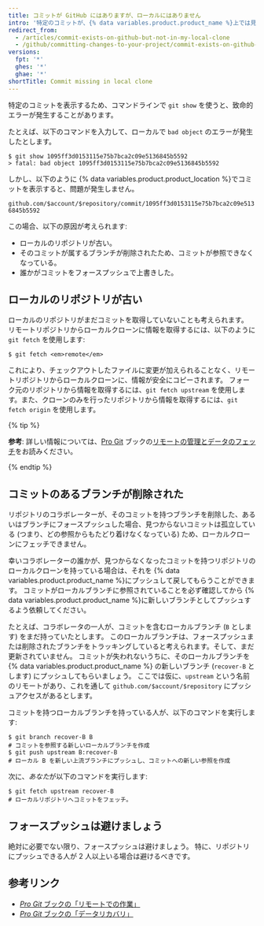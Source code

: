 ```yaml
---
title: コミットが GitHub にはありますが、ローカルにはありません
intro: '特定のコミットが、{% data variables.product.product_name %}上では見えるにもかかわらず、リポジトリのローカルクローンの中には存在しない、という場合があります。'
redirect_from:
  - /articles/commit-exists-on-github-but-not-in-my-local-clone
  - /github/committing-changes-to-your-project/commit-exists-on-github-but-not-in-my-local-clone
versions:
  fpt: '*'
  ghes: '*'
  ghae: '*'
shortTitle: Commit missing in local clone
---
```


特定のコミットを表示するため、コマンドラインで `git show` を使うと、致命的エラーが発生することがあります。

たとえば、以下のコマンドを入力して、ローカルで `bad object` のエラーが発生したとします。

```shell
$ git show 1095ff3d0153115e75b7bca2c09e5136845b5592
> fatal: bad object 1095ff3d0153115e75b7bca2c09e5136845b5592
```

しかし、以下のように {% data variables.product.product_location %}でコミットを表示すると、問題が発生しません。

`github.com/$account/$repository/commit/1095ff3d0153115e75b7bca2c09e5136845b5592`

この場合、以下の原因が考えられます:

* ローカルのリポジトリが古い。
* そのコミットが属するブランチが削除されたため、コミットが参照できなくなっている。
* 誰かがコミットをフォースプッシュで上書きした。

## ローカルのリポジトリが古い

ローカルのリポジトリがまだコミットを取得していないことも考えられます。 リモートリポジトリからローカルクローンに情報を取得するには、以下のように `git fetch` を使用します:

```shell
$ git fetch <em>remote</em>
```

これにより、チェックアウトしたファイルに変更が加えられることなく、リモートリポジトリからローカルクローンに、情報が安全にコピーされます。 フォーク元のリポジトリから情報を取得するには、`git fetch upstream` を使用します。また、クローンのみを行ったリポジトリから情報を取得するには、`git fetch origin` を使用します。

{% tip %}

**参考**: 詳しい情報については、[Pro Git](https://git-scm.com/book) ブックの[リモートの管理とデータのフェッチ](https://git-scm.com/book/en/Git-Basics-Working-with-Remotes)をお読みください。

{% endtip %}

## コミットのあるブランチが削除された

リポジトリのコラボレーターが、そのコミットを持つブランチを削除した、あるいはブランチにフォースプッシュした場合、見つからないコミットは孤立している (つまり、どの参照からもたどり着けなくなっている) ため、ローカルクローンにフェッチできません。

幸いコラボレーターの誰かが、見つからなくなったコミットを持つリポジトリのローカルクローンを持っている場合は、それを {% data variables.product.product_name %}にプッシュして戻してもらうことができます。  コミットがローカルブランチに参照されていることを必ず確認してから {% data variables.product.product_name %}に新しいブランチとしてプッシュするよう依頼してください。

たとえば、コラボレータの一人が、コミットを含むローカルブランチ (`B` とします) をまだ持っていたとします。  このローカルブランチは、フォースプッシュまたは削除されたブランチをトラッキングしていると考えられます。そして、まだ更新されていません。  コミットが失われないうちに、そのローカルブランチを {% data variables.product.product_name %} の新しいブランチ (`recover-B` とします) にプッシュしてもらいましょう。  ここでは仮に、`upstream` という名前のリモートがあり、これを通して `github.com/$account/$repository` にプッシュアクセスがあるとします。

コミットを持つローカルブランチを持っている人が、以下のコマンドを実行します:

```shell
$ git branch recover-B B
# コミットを参照する新しいローカルブランチを作成
$ git push upstream B:recover-B
# ローカル B を新しい上流ブランチにプッシュし、コミットへの新しい参照を作成
```

次に、*あなた*が以下のコマンドを実行します:

```shell
$ git fetch upstream recover-B
# ローカルリポジトリへコミットをフェッチ。
```

## フォースプッシュは避けましょう

絶対に必要でない限り、フォースプッシュは避けましょう。 特に、リポジトリにプッシュできる人が 2 人以上いる場合は避けるべきです。

## 参考リンク

- [_Pro Git_ ブックの「リモートでの作業」](https://git-scm.com/book/en/Git-Basics-Working-with-Remotes)
- [_Pro Git_ ブックの「データリカバリ」](https://git-scm.com/book/en/Git-Internals-Maintenance-and-Data-Recovery)
